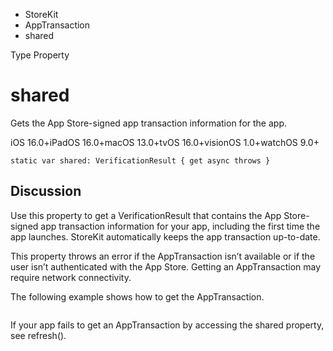 

- StoreKit
- AppTransaction
-  shared 

Type Property

# shared

Gets the App Store-signed app transaction information for the app.

iOS 16.0+iPadOS 16.0+macOS 13.0+tvOS 16.0+visionOS 1.0+watchOS 9.0+

``` source
static var shared: VerificationResult { get async throws }
```

## Discussion

Use this property to get a VerificationResult that contains the App Store-signed app transaction information for your app, including the first time the app launches. StoreKit automatically keeps the app transaction up-to-date.

This property throws an error if the AppTransaction isn’t available or if the user isn’t authenticated with the App Store. Getting an AppTransaction may require network connectivity.

The following example shows how to get the AppTransaction.

```
```

If your app fails to get an AppTransaction by accessing the shared property, see refresh().

